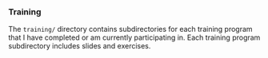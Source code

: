 ### Training

The `training/` directory contains subdirectories for each training program that I have completed or am currently participating in. Each training program subdirectory includes slides and exercises.